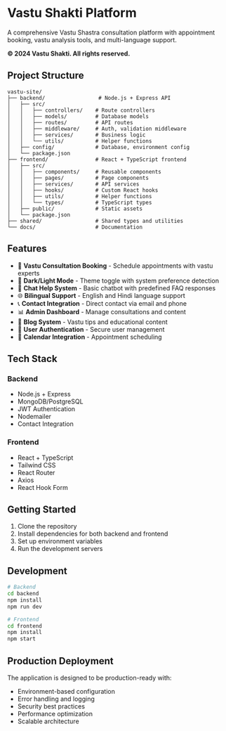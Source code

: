 # Vastu Shakti Platform

A comprehensive Vastu Shastra consultation platform with appointment booking, vastu analysis tools, and multi-language support.

**© 2024 Vastu Shakti. All rights reserved.**

## Project Structure

```
vastu-site/
├── backend/                 # Node.js + Express API
│   ├── src/
│   │   ├── controllers/    # Route controllers
│   │   ├── models/         # Database models
│   │   ├── routes/         # API routes
│   │   ├── middleware/     # Auth, validation middleware
│   │   ├── services/       # Business logic
│   │   └── utils/          # Helper functions
│   ├── config/             # Database, environment config
│   └── package.json
├── frontend/               # React + TypeScript frontend
│   ├── src/
│   │   ├── components/     # Reusable components
│   │   ├── pages/          # Page components
│   │   ├── services/       # API services
│   │   ├── hooks/          # Custom React hooks
│   │   ├── utils/          # Helper functions
│   │   └── types/          # TypeScript types
│   ├── public/             # Static assets
│   └── package.json
├── shared/                 # Shared types and utilities
└── docs/                   # Documentation
```

## Features

- 🔮 **Vastu Consultation Booking** - Schedule appointments with vastu experts
- 🌙 **Dark/Light Mode** - Theme toggle with system preference detection
- 💬 **Chat Help System** - Basic chatbot with predefined FAQ responses
- 🌐 **Bilingual Support** - English and Hindi language support
- 📞 **Contact Integration** - Direct contact via email and phone
- 📊 **Admin Dashboard** - Manage consultations and content
- 📝 **Blog System** - Vastu tips and educational content
- 🔐 **User Authentication** - Secure user management
- 📅 **Calendar Integration** - Appointment scheduling

## Tech Stack

### Backend
- Node.js + Express
- MongoDB/PostgreSQL
- JWT Authentication
- Nodemailer
- Contact Integration

### Frontend
- React + TypeScript
- Tailwind CSS
- React Router
- Axios
- React Hook Form

## Getting Started

1. Clone the repository
2. Install dependencies for both backend and frontend
3. Set up environment variables
4. Run the development servers

## Development

```bash
# Backend
cd backend
npm install
npm run dev

# Frontend
cd frontend
npm install
npm start
```

## Production Deployment

The application is designed to be production-ready with:
- Environment-based configuration
- Error handling and logging
- Security best practices
- Performance optimization
- Scalable architecture

